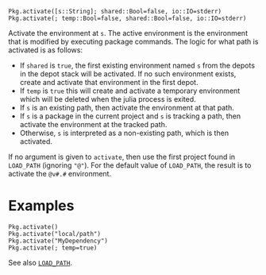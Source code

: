 ```
Pkg.activate([s::String]; shared::Bool=false, io::IO=stderr)
Pkg.activate(; temp::Bool=false, shared::Bool=false, io::IO=stderr)
```

Activate the environment at `s`. The active environment is the environment that is modified by executing package commands. The logic for what path is activated is as follows:

  * If `shared` is `true`, the first existing environment named `s` from the depots in the depot stack will be activated. If no such environment exists, create and activate that environment in the first depot.
  * If `temp` is `true` this will create and activate a temporary environment which will be deleted when the julia process is exited.
  * If `s` is an existing path, then activate the environment at that path.
  * If `s` is a package in the current project and `s` is tracking a path, then activate the environment at the tracked path.
  * Otherwise, `s` is interpreted as a non-existing path, which is then activated.

If no argument is given to `activate`, then use the first project found in `LOAD_PATH` (ignoring `"@"`). For the default value of `LOAD_PATH`, the result is to activate the `@v#.#` environment.

# Examples

```
Pkg.activate()
Pkg.activate("local/path")
Pkg.activate("MyDependency")
Pkg.activate(; temp=true)
```

See also [`LOAD_PATH`](https://docs.julialang.org/en/v1/base/constants/#Base.LOAD_PATH).
